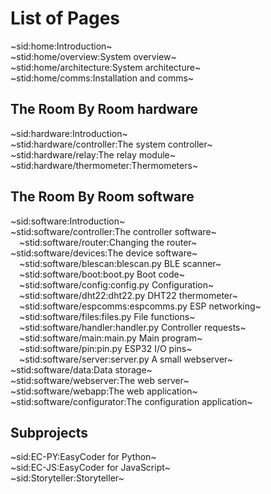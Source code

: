 # List of Pages
~sid:home:Introduction~  
~stid:home/overview:System overview~  
~stid:home/architecture:System architecture~  
~stid:home/comms:Installation and comms~

## The Room By Room hardware ##
~sid:hardware:Introduction~  
~stid:hardware/controller:The system controller~  
~stid:hardware/relay:The relay module~  
~stid:hardware/thermometer:Thermometers~

## The Room By Room software ##
~sid:software:Introduction~  
~stid:software/controller:The controller software~  
&emsp;~stid:software/router:Changing the router~  
~stid:software/devices:The device software~  
&emsp;~stid:software/blescan:blescan.py BLE scanner~  
&emsp;~stid:software/boot:boot.py Boot code~  
&emsp;~stid:software/config:config.py Configuration~  
&emsp;~stid:software/dht22:dht22.py DHT22 thermometer~  
&emsp;~stid:software/espcomms:espcomms.py ESP networking~  
&emsp;~stid:software/files:files.py File functions~  
&emsp;~stid:software/handler:handler.py Controller requests~  
&emsp;~stid:software/main:main.py Main program~  
&emsp;~stid:software/pin:pin.py ESP32 I/O pins~  
&emsp;~stid:software/server:server.py A small webserver~  
~stid:software/data:Data storage~  
~stid:software/webserver:The web server~  
~stid:software/webapp:The web application~  
~stid:software/configurator:The configuration application~

## Subprojects ##
~sid:EC-PY:EasyCoder for Python~  
~sid:EC-JS:EasyCoder for JavaScript~  
~sid:Storyteller:Storyteller~

